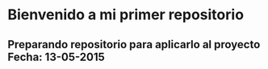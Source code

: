 # Bienvenido a mi primer repositorio
Preparando repositorio para aplicarlo al proyecto
Fecha: 13-05-2015
--
